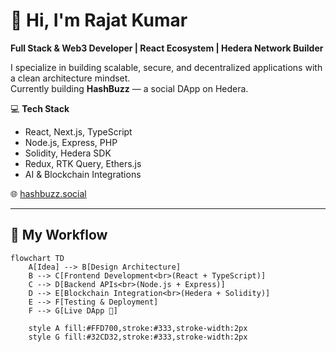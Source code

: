 # 👋 Hi, I'm Rajat Kumar

**Full Stack & Web3 Developer | React Ecosystem | Hedera Network Builder**  

I specialize in building scalable, secure, and decentralized applications with a clean architecture mindset.  
Currently building **HashBuzz** — a social DApp on Hedera.  

💻 **Tech Stack**  
- React, Next.js, TypeScript  
- Node.js, Express, PHP  
- Solidity, Hedera SDK  
- Redux, RTK Query, Ethers.js  
- AI & Blockchain Integrations  

🌐 [hashbuzz.social](https://hashbuzz.social)

---

## 🚀 My Workflow

```mermaid
flowchart TD
    A[Idea] --> B[Design Architecture]
    B --> C[Frontend Development<br>(React + TypeScript)]
    C --> D[Backend APIs<br>(Node.js + Express)]
    D --> E[Blockchain Integration<br>(Hedera + Solidity)]
    E --> F[Testing & Deployment]
    F --> G[Live DApp 🚀]
    
    style A fill:#FFD700,stroke:#333,stroke-width:2px
    style G fill:#32CD32,stroke:#333,stroke-width:2px

